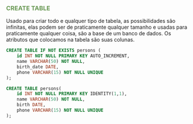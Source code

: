 ### <span style = "color:#6a9955">CREATE TABLE  </span>
Usado para criar todo e qualquer tipo de tabela, as possibilidades são infinitas, elas podem ser de praticamente qualquer tamanho e usadas para praticamente qualquer coisa, são a base de um banco de dados.
Os atributos que colocamos na tabela são suas colunas.
```sql
CREATE TABLE IF NOT EXISTS persons (
    id INT NOT NULL PRIMARY KEY AUTO_INCREMENT,
    name VARCHAR(50) NOT NULL,
    birth_date DATE,
    phone VARCHAR(15) NOT NULL UNIQUE
);
```
```sql
CREATE TABLE persons(
	id INT NOT NULL PRIMARY KEY IDENTITY(1,1),
	name VARCHAR(50) NOT NULL,
	birth DATE,
	phone VARCHAR(15) NOT NULL UNIQUE
);
```
